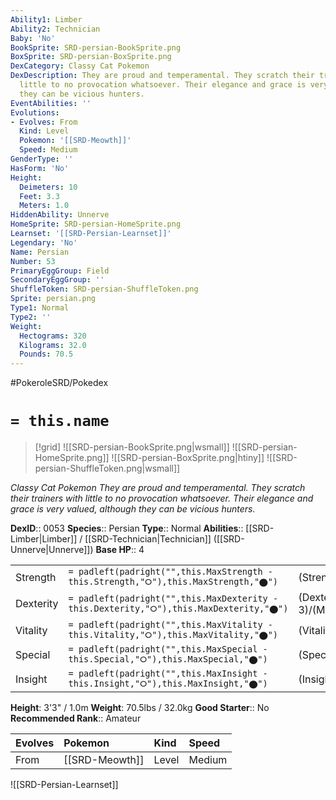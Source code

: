 ```yaml
---
Ability1: Limber
Ability2: Technician
Baby: 'No'
BookSprite: SRD-persian-BookSprite.png
BoxSprite: SRD-persian-BoxSprite.png
DexCategory: Classy Cat Pokemon
DexDescription: They are proud and temperamental. They scratch their trainers with
  little to no provocation whatsoever. Their elegance and grace is very valued, although
  they can be vicious hunters.
EventAbilities: ''
Evolutions:
- Evolves: From
  Kind: Level
  Pokemon: '[[SRD-Meowth]]'
  Speed: Medium
GenderType: ''
HasForm: 'No'
Height:
  Deimeters: 10
  Feet: 3.3
  Meters: 1.0
HiddenAbility: Unnerve
HomeSprite: SRD-persian-HomeSprite.png
Learnset: '[[SRD-Persian-Learnset]]'
Legendary: 'No'
Name: Persian
Number: 53
PrimaryEggGroup: Field
SecondaryEggGroup: ''
ShuffleToken: SRD-persian-ShuffleToken.png
Sprite: persian.png
Type1: Normal
Type2: ''
Weight:
  Hectograms: 320
  Kilograms: 32.0
  Pounds: 70.5
---
```


#PokeroleSRD/Pokedex

# `= this.name`

> [!grid]
> ![[SRD-persian-BookSprite.png|wsmall]]
> ![[SRD-persian-HomeSprite.png]]
> ![[SRD-persian-BoxSprite.png|htiny]]
> ![[SRD-persian-ShuffleToken.png|wsmall]]


*Classy Cat Pokemon*
*They are proud and temperamental. They scratch their trainers with little to no provocation whatsoever. Their elegance and grace is very valued, although they can be vicious hunters.*

**DexID**:: 0053
**Species**:: Persian
**Type**:: Normal
**Abilities**:: [[SRD-Limber|Limber]] / [[SRD-Technician|Technician]] ([[SRD-Unnerve|Unnerve]])
**Base HP**:: 4

|           |                                                                                        |                                          |
| --------- | -------------------------------------------------------------------------------------- | ---------------------------------------- |
| Strength  | `= padleft(padright("",this.MaxStrength - this.Strength,"⭘"),this.MaxStrength,"⬤")`    | (Strength::2)/(MaxStrength::5)   |
| Dexterity | `= padleft(padright("",this.MaxDexterity - this.Dexterity,"⭘"),this.MaxDexterity,"⬤")` | (Dexterity:: 3)/(MaxDexterity::6) |
| Vitality  | `= padleft(padright("",this.MaxVitality - this.Vitality,"⭘"),this.MaxVitality,"⬤")`    | (Vitality::2)/(MaxVitality::4)   |
| Special   | `= padleft(padright("",this.MaxSpecial - this.Special,"⭘"),this.MaxSpecial,"⬤")`       | (Special::2)/(MaxSpecial::4)     |
| Insight   | `= padleft(padright("",this.MaxInsight - this.Insight,"⭘"),this.MaxInsight,"⬤")`       | (Insight::2)/(MaxInsight::4)     |

**Height**: 3'3" / 1.0m
**Weight**: 70.5lbs / 32.0kg
**Good Starter**:: No
**Recommended Rank**:: Amateur

| Evolves   | Pokemon        | Kind   | Speed   |
|:----------|:---------------|:-------|:--------|
| From      | [[SRD-Meowth]] | Level  | Medium  |

![[SRD-Persian-Learnset]]